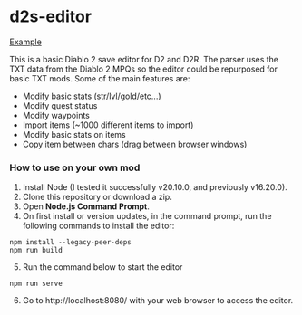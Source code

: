 # d2s-editor

[Example](http://d2s.dschu012.dev/)

This is a basic Diablo 2 save editor for D2 and D2R. The parser uses the TXT data from the Diablo 2 MPQs so the editor could be repurposed for basic TXT mods. Some of the main features are:

- Modify basic stats (str/lvl/gold/etc...)
- Modify quest status
- Modify waypoints
- Import items (~1000 different items to import)
- Modify basic stats on items
- Copy item between chars (drag between browser windows)

### How to use on your own mod

1. Install Node (I tested it successfully v20.10.0, and previously v16.20.0).
2. Clone this repository or download a zip.
3. Open **Node.js Command Prompt**.
4. On first install or version updates, in the command prompt, run the following commands to install the editor:

```
npm install --legacy-peer-deps
npm run build
```

5. Run the command below to start the editor

```
npm run serve
```

6. Go to http://localhost:8080/ with your web browser to access the editor.
